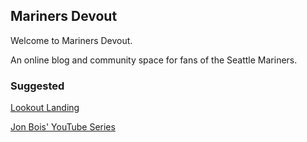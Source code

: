 ## Mariners Devout

Welcome to Mariners Devout. 

An online blog and community space for fans of the Seattle Mariners.

### Suggested 

[Lookout Landing](https://www.lookoutlanding.com/) 

[Jon Bois' YouTube Series](https://www.youtube.com/watch?v=6pkVu6Kw00M)
